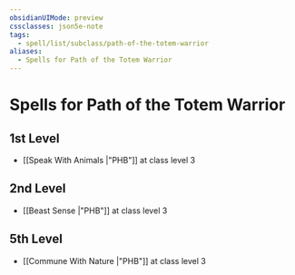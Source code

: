```yaml
---
obsidianUIMode: preview
cssclasses: json5e-note
tags:
  - spell/list/subclass/path-of-the-totem-warrior
aliases:
  - Spells for Path of the Totem Warrior
---
```

# Spells for Path of the Totem Warrior

## 1st Level

- [[Speak With Animals \|"PHB"]] at class level 3

## 2nd Level

- [[Beast Sense \|"PHB"]] at class level 3

## 5th Level

- [[Commune With Nature \|"PHB"]] at class level 3
